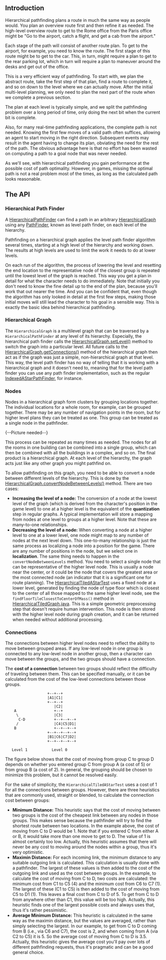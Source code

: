 ## Introduction ##
Hierarchical pathfinding plans a route in much the same way as people would. You plan an overview route first and then refine it as needed. The high-level overview route to get to the Rome office from the Paris office might be "Go to the airport, catch a flight, and get a cab from the airport." 

Each stage of the path will consist of another route plan. To get to the airport, for example, you need to know the route. The first stage of this route might be to get to the car. This, in turn, might require a plan to get to the rear parking lot, which in turn will require a plan to maneuver around the desks and get out of the office.

This is a very efficient way of pathfinding. To start with, we plan the abstract route, take the first step of that plan, find a route to complete it, and so on down to the level where we can actually move. After the initial multi-level planning, we only need to plan the next part of the route when we complete a previous section.

The plan at each level is typically simple, and we split the pathfinding problem over a long period of time, only doing the next bit when the current bit is complete.

Also, for many real-time pathfinding applications, the complete path is not needed. Knowing the first few moves of a valid path often suffices, allowing an agent to start moving in the right direction. Subsequent events may result in the agent having to change its plan, obviating the need for the rest of the path. The obvious advantage here is that no effort has been wasted on computing a path to a goal node that was never needed.

As we'll see, with hierarchical pathfinding you gain performance at the possible cost of path optimality. However, in games, missing the optimal path is not a real problem most of the times, as long as the calculated path looks reasonable.

## The API ##
### Hierarchical Path Finder ###
A [HierarchicalPathFinder](http://libgdx.badlogicgames.com/gdx-ai/docs/com/badlogic/gdx/ai/pfa/HierarchicalPathFinder.html) can find a path in an arbitrary [HierarchicalGraph](http://libgdx.badlogicgames.com/gdx-ai/docs/com/badlogic/gdx/ai/pfa/HierarchicalGraph.html) using any [PathFinder](http://libgdx.badlogicgames.com/gdx-ai/docs/com/badlogic/gdx/ai/pfa/PathFinder.html), known as level path finder, on each level of the hierarchy.

Pathfinding on a hierarchical graph applies the level path finder algorithm several times, starting at a high level of the hierarchy and working down. The results at high levels are used to limit the work it needs to do at lower levels.

On each run of the algorithm, the process of lowering the level and resetting the end location to the representative node of the closest group is repeated until the lowest level of the graph is reached. This way you get a plan in detail for what the character needs to do immediately. Note that initially you don't need to know the fine detail up to the end of the plan, because you'll work that out nearer the time. And you can be confident that, even though the algorithm has only looked in detail at the first few steps, making those initial moves will still lead the character to his goal in a sensible way. This is exactly the basic idea behind hierarchical pathfinding.

### Hierarchical Graph ###
The `HierarchicalGraph` is a multilevel graph that can be traversed by a `HierarchicalPathFinder` at any level of its hierarchy. Especially, the hierarchical path finder calls the [HierarchicalGraph.setLevel()](http://libgdx.badlogicgames.com/gdx-ai/docs/com/badlogic/gdx/ai/pfa/HierarchicalGraph.html#setLevel-int-) method to switch the graph into a particular level. All future calls to the [HierarchicalGraph.getConnections()](http://libgdx.badlogicgames.com/gdx-ai/docs/com/badlogic/gdx/ai/pfa/HierarchicalGraph.html#getConnections-Object-) method of the hierarchical graph then act as if the graph was just a simple, non-hierarchical graph at that level. This way, the level path finder has no way of telling that it is working with a hierarchical graph and it doesn't need to, meaning that for the level path finder you can use any path finder implementation, such as the regular [IndexedAStarPathFinder](http://libgdx.badlogicgames.com/gdx-ai/docs/com/badlogic/gdx/ai/pfa/indexed/IndexedAStarPathFinder.html), for instance.

### Nodes ###
Nodes in a hierarchical graph form clusters by grouping locations together. The individual locations for a whole
room, for example, can be grouped together. There may be any number of navigation points in the room, but for higher level plans they can be treated as one. This group can be treated as a single node in the pathfinder.

{--Picture needed--}

This process can be repeated as many times as needed. The nodes for all the rooms in one building can be combined into a single group, which can then be combined with all the buildings in a complex, and so on. The final product is a hierarchical graph. At each level of the hierarchy, the graph acts just like any other graph you might pathfind on.

To allow pathfinding on this graph, you need to be able to convert a node between different levels of the hierarchy. This is done by the [HierarchicalGraph.convertNodeBetweenLevels()](http://libgdx.badlogicgames.com/gdx-ai/docs/com/badlogic/gdx/ai/pfa/HierarchicalGraph.html#convertNodeBetweenLevels-int-N-int-) method. There are two cases:
- **Increasing the level of a node:** The conversion of a node at the lowest level of the graph (which is derived from the character's position in the game level) to one at a higher level is the equivalent of the **quantization** step in regular graphs. A typical implementation will store a mapping from nodes at one level to groups at a higher level. Note that these are many-to-one relationships.
- **Decreasing the level of a node:** When converting a node at a higher level to one at a lower level, one node might map to any number of nodes at the next level down. This one-to-many relationship is just the same process as localizing a node into a position for the game. There are any number of positions in the node, but we select one in **localization**. The same thing needs to happen in the `convertNodeBetweenLevels` method. You need to select a single node that can be representative of the higher level node. This is usually a node near the center, or it could be the node that covers the greatest area or the most connected node (an indicator that it is a significant one for route
planning). The [HierarchicalTiledAStarTest](https://github.com/libgdx/gdx-ai/blob/master/tests/src/com/badlogic/gdx/ai/tests/pfa/tests/HierarchicalTiledAStarTest.java) uses a fixed node at a lower level, generated by finding the node of type floor which is closest to the center of all those mapped to the same higher level node, see the `findFloorTileClosestToCenterOfMass()` method in [HierarchicalTiledGraph.java](https://github.com/libgdx/gdx-ai/blob/master/tests/src/com/badlogic/gdx/ai/tests/pfa/tests/tiled/hrchy/HierarchicalTiledGraph.java). This is a simple geometric preprocessing step that doesn't require human intervention. This node is then stored with the higher level node during graph creation, and it can be returned when needed without additional processing.

### Connections ###
The connections between higher level
nodes need to reflect the ability to move between grouped areas. If any low-level node in one group is connected to any low-level node in another group, then a character can move between the groups, and the two groups should have a connection.

The **cost of a connection** between two groups should reflect the difficulty of traveling between them. This can be specified manually, or it can be calculated from the cost of the low-level connections between those groups.
````
                   +--+--+      
                   |A1|C1|      
                   +--+--+      
                      |C2|      
    A                 +--+      
     \                |C3|      
      C-D             +--+--+--+
     /                |C4|C5|D1|
    B                 +--+--+--+
                   +--+--+--+--+
                   |B1|C6|C7|D2|
                   +--+--+--+--+
                                
   Level 1           Level 0   
````
The figure below shows that the cost of moving from group C to group D depends on whether you entered group C from group A (a cost of 5) or from group B (a cost of 2). In general, the grouping should be chosen to minimize this problem, but it cannot be resolved easily.

For the sake of simplicity, the `HierarchicalTiledAStarTest` uses a cost of 1 for all the connections between groups.
However, there are three heuristics that are commonly used, straight or blended, to calculate the connection
cost between groups:
- **Minimum Distance:** This heuristic says that the cost of moving between two groups is the cost of the cheapest link between any nodes in those groups. This makes sense because the pathfinder will try to find the shortest route between two locations. In the example above, the cost of moving from C to D would be 1. Note that if you entered C from either A or B, it would take more than one move to get to D. The value of 1 is almost certainly too low. Actually, this heuristic assumes that there will never be any cost to moving around the nodes within a group, thus it's very optimistic.
- **Maximin Distance:** For each incoming link, the minimum distance to any suitable outgoing link is calculated. This calculation is usually done with a pathfinder. The largest of these values is then added to the cost of the outgoing link and used as the cost between groups. In the example, to calculate the cost of moving from C to D, two costs are calculated: the minimum cost from C1 to C5 (4) and the minimum cost from C6 to C7 (1). The largest of these (C1 to C5) is then added to the cost of moving from C5 to D1 (1). This leaves a final cost from C to D of 5. To get from C to D from anywhere other than C1, this value will be too high. Actually, this heuristic finds one of the largest possible costs and always uses that, thus it's rather pessimistic.
- **Average Minimum Distance:** This heuristic is calculated in the same way as the maximin distance, but the values are averaged, rather than simply selecting the largest. In our example, to get from C to D coming from B (i.e., via C6 and C7), the cost is 2, and when coming from A (via C2 to C5) it is 5. So the average cost of moving from C to D is 3.5. Actually, this heuristic gives the average cost you'll pay over lots of different pathfinding requests, thus it's pragmatic and can be a good general choice.

